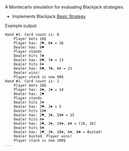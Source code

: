 A Montecarlo simulation for evaluating Blackjack strategies.

- Implements Blackjack [Basic Strategy](https://en.wikipedia.org/wiki/Blackjack#Basic_strategy)


Example output:

```
Hand #1. Card count is: 0
	Player bets 10$
	Player has: J♥, 6♠ = 16
	Dealer has: 6♥
	Player stands
	Dealer hits 7♣
	Dealer has: 6♥, 7♣ = 13
	Dealer hits 8♦
	Dealer has: 6♥, 7♣, 8♦ = 21
	Dealer wins!
	Player stack is now 90$
Hand #2. Card count is: 1
	Player bets 10$
	Player has: 4♣, J♠ = 14
	Dealer has: 2♥
	Player stands
	Dealer hits 3♠
	Dealer has: 2♥, 3♠ = 5
	Dealer hits 10♠
	Dealer has: 2♥, 3♠, 10♠ = 15
	Dealer hits A♦
	Dealer has: 2♥, 3♠, 10♠, A♦ = [16, 26]
	Dealer hits 8♣
	Dealer has: 2♥, 3♠, 10♠, A♦, 8♣ = Busted!
	Dealer busted. Player wins!
	Player stack is now 100$
...
```
